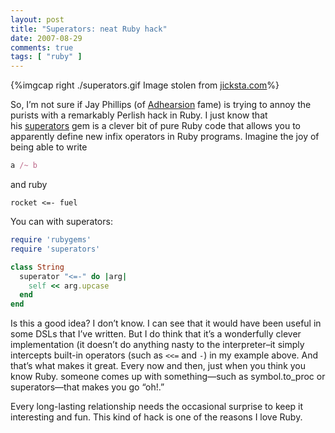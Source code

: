 ```yaml
---
layout: post
title: "Superators: neat Ruby hack"
date: 2007-08-29
comments: true
tags: [ "ruby" ]
---
```



{%imgcap right ./superators.gif Image stolen from <a href="http://jicksta.com/">jicksta.com</a>%}

So, I’m not sure if Jay Phillips (of <a
href="http://adhearsion.com/">Adhearsion</a> fame) is trying to annoy
the purists with a remarkably Perlish hack in Ruby. I just know that
his <a
href="http://jicksta.com/articles/2007/08/29/superators-add-new-operators-to-ruby">superators</a> gem
is a clever bit of pure Ruby code that allows you to apparently define
new infix operators in Ruby programs. Imagine the joy of being able to
write



``` ruby
a /~ b

```

and ruby

```
rocket <=- fuel

```

You can with superators:

``` ruby
require 'rubygems'
require 'superators'

class String
  superator "<=-" do |arg|
    self << arg.upcase
  end
end
```

Is this a good idea? I don’t know. I can see that it would have been
useful in some DSLs that I’ve written. But I do think that it’s a
wonderfully clever implementation (it doesn’t do anything nasty to the
interpreter–it simply intercepts built-in operators (such
as `<<=` and `-`) in my example above. And that’s what makes it
great. Every now and then, just when you think you know Ruby. someone
comes up with something—such as symbol.to_proc or superators—that
makes you go “oh!.”


Every long-lasting relationship needs the occasional surprise to keep
it interesting and fun. This kind of hack is one of the reasons I love
Ruby.

